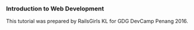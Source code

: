### Introduction to Web Development

This tutorial was prepared by RailsGirls KL for GDG DevCamp Penang 2016.
